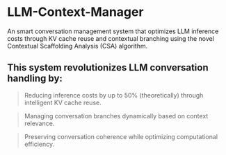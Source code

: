 # LLM-Context-Manager
An smart conversation management system that optimizes LLM inference costs through KV cache reuse and contextual branching using the novel Contextual Scaffolding Analysis (CSA) algorithm.

## This system revolutionizes LLM conversation handling by:

> Reducing inference costs by up to 50% (theoretically) through intelligent KV cache reuse.

> Managing conversation branches dynamically based on context relevance.

> Preserving conversation coherence while optimizing computational efficiency.
